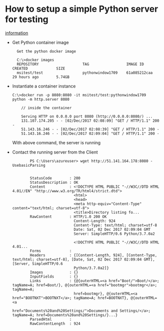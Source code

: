 # How to setup a simple Python server for testing

   [information](https://docs.python.org/3/library/http.server.html)

- Get Python container image 

        Get the python docker image

        C:\>docker images
        REPOSITORY                    TAG                 IMAGE ID            CREATED             SIZE
        msitest/test                  pythonwindow1709    61a085212caa        29 hours ago        5.74GB

- Instantiate a container instance 

      C:\>docker run -p 8080:8080 -it msitest/test:pythonwindow1709 python -m http.server 8080

          // inside the container

          Serving HTTP on 0.0.0.0 port 8080 (http://0.0.0.0:8080/) ...
          131.107.174.205 - - [02/Dec/2017 02:08:09] "GET / HTTP/1.1" 200 -
          51.143.16.246 - - [02/Dec/2017 02:08:39] "GET / HTTP/1.1" 200 -
          51.143.16.246 - - [02/Dec/2017 02:09:04] "GET / HTTP/1.1" 200 -

   With above command, the server is running
 
- Contact the running server from the Client

              PS C:\Users\azureuser> wget http://51.141.164.178:8080 -UsebasicParsing


              StatusCode        : 200
              StatusDescription : OK
              Content           : <!DOCTYPE HTML PUBLIC "-//W3C//DTD HTML 4.01//EN" "http://www.w3.org/TR/html4/strict.dtd">
                                  <html>
                                  <head>
                                  <meta http-equiv="Content-Type" content="text/html; charset=utf-8">
                                  <title>Directory listing fo...
              RawContent        : HTTP/1.0 200 OK
                                  Content-Length: 924
                                  Content-Type: text/html; charset=utf-8
                                  Date: Sat, 02 Dec 2017 02:09:04 GMT
                                  Server: SimpleHTTP/0.6 Python/3.7.0a2

                                  <!DOCTYPE HTML PUBLIC "-//W3C//DTD HTML 4.01...
              Forms             :
              Headers           : {[Content-Length, 924], [Content-Type, text/html; charset=utf-8], [Date, Sat, 02 Dec 2017 02:09:04 GMT], [Server, SimpleHTTP/0.6
                                  Python/3.7.0a2]}
              Images            : {}
              InputFields       : {}
              Links             : {@{outerHTML=<a href="Boot/">Boot/</a>; tagName=A; href=Boot/}, @{outerHTML=<a href="bootmgr">bootmgr</a>; tagName=A;
                                  href=bootmgr}, @{outerHTML=<a href="BOOTNXT">BOOTNXT</a>; tagName=A; href=BOOTNXT}, @{outerHTML=<a
                                  href="Documents%20and%20Settings/">Documents and Settings/</a>; tagName=A; href=Documents%20and%20Settings/}...}
              ParsedHtml        :
              RawContentLength  : 924
  
